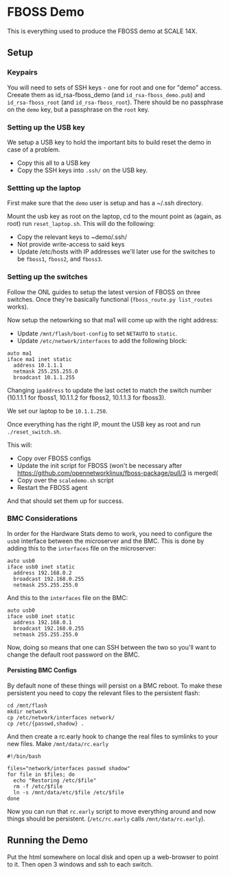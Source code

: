# FBOSS Demo

This is everything used to produce the FBOSS demo at SCALE 14X.

## Setup

### Keypairs

You will need to sets of SSH keys - one for root and one for "demo" access. Creeate them as id_rsa-fboss_demo (and `id_rsa-fboss_demo.pub`) and `id_rsa-fboss_root` (and `id_rsa-fboss_root`). There should be no passphrase on the `demo` key, but a passphrase on the `root` key.

### Setting up the USB key

We setup a USB key to hold the important bits to build reset the demo in case of a problem.

* Copy this all to a USB key
* Copy the SSH keys into `.ssh/` on the USB key.

### Settting up the laptop

First make sure that the `demo` user is setup and has a ~/.ssh directory.

Mount the usb key as root on the laptop, cd to the mount point as (again, as root) run `reset_laptop.sh`. This will do the following:

* Copy the relevant keys to ~demo/.ssh/
* Not provide write-access to said keys
* Update /etc/hosts with IP addresses we'll later use for the switches to be `fboss1`, `fboss2`, and `fboss3`.

### Setting up the switches

Follow the ONL guides to setup the latest version of FBOSS on three switches. Once they're basically functional (`fboss_route.py list_routes` works).

Now setup the netowrking so that ma1 will come up with the right address:

* Update `/mnt/flash/boot-config` to set `NETAUTO` to `static`.
* Update `/etc/network/interfaces` to add the following block:

```
auto ma1
iface ma1 inet static
  address 10.1.1.1
  netmask 255.255.255.0
  broadcast 10.1.1.255
```

Changing `ipaddress` to update the last octet to match the switch number (10.1.1.1 for fboss1, 10.1.1.2 for fboss2, 10.1.1.3 for fboss3).

We set our laptop to be `10.1.1.250`.

Once everything has the right IP, mount the USB key as root and run `./reset_switch.sh`.

This will:
* Copy over FBOSS configs
* Update the init script for FBOSS (won't be necessary after https://github.com/opennetworklinux/fboss-package/pull/3 is merged(
* Copy over the `scaledemo.sh` script
* Restart the FBOSS agent

And that should set them up for success.

### BMC Considerations

In order for the Hardware Stats demo to work, you need to configure the `usb0` interface between the microserver and the BMC. This is done by adding this to the `interfaces` file on the microserver:

```
auto usb0
iface usb0 inet static
  address 192.168.0.2
  broadcast 192.168.0.255
  netmask 255.255.255.0
```

And this to the `interfaces` file on the BMC:

```
auto usb0
iface usb0 inet static
  address 192.168.0.1
  broadcast 192.168.0.255
  netmask 255.255.255.0
```

Now, doing so means that one can SSH between the two so you'll want to change the default root password on the BMC.

#### Persisting BMC Configs

By default none of these things will persist on a BMC reboot. To make these persistent you need to copy the relevant files to the persistent flash:

```
cd /mnt/flash
mkdir network
cp /etc/network/interfaces network/
cp /etc/{passwd,shadow} .
```

And then create a rc.early hook to change the real files to symlinks to your new files. Make `/mnt/data/rc.early`

```
#!/bin/bash

files="network/interfaces passwd shadow"
for file in $files; do
  echo "Restoring /etc/$file"
  rm -f /etc/$file
  ln -s /mnt/data/etc/$file /etc/$file
done
```

Now you can run that `rc.early` script to move everything around and now things should be persistent. (`/etc/rc.early` calls `/mnt/data/rc.early`).

## Running the Demo

Put the html somewhere on local disk and open up a web-browser to point to it. Then open 3 windows and ssh to each switch.
